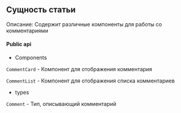 ## Сущность статьи

Описание:
Содержит различные компоненты для работы со комментариями

#### Public api

- Components

`CommentCard` - Компонент для отображения комментария

`CommentList` - Компонент для отображения списка комментариев

- types

`Comment` - Тип, описывающий комментарий
